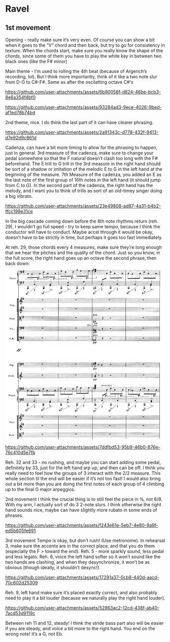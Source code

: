 # Ravel
## 1st movement

Opening - really make sure it’s very even. Of course you can show a bit when it goes to the “V” chord and then back, but try to go for consistency in texture. When the chords start, make sure you really know the shape of the chords, since some of them you have to play the white key in between two black ones (like the F# minor)

Main theme - I’m used to rolling the 4th beat (because of Argerich’s recording, lol). But I think more importantly, think of it like a two note slur from D-G to C#-F#. Same as after the oscilatting octave C#'s

https://github.com/user-attachments/assets/6b90058f-d824-46be-bcb3-8e6a354f4bf0

https://github.com/user-attachments/assets/93284ad3-9ece-4026-9bed-af1ed78b74bd

2nd theme, nice. I do think the last part of it can have clearer phrasing.

https://github.com/user-attachments/assets/2a91343c-d778-432f-9413-d7e92d9c861d

Cadenza, can have a bit more timing to allow for the phrasing to happen, just in general. 3rd measure of the cadenza, make sure to change your pedal somewhere so that the F natural doesn’t clash too long with the F# beforehand. The E trill to G trill in the 3rd measure in the right hand should be sort of a shadow or imitation of the melodic E to G in the left hand at the beginning of the measure. 7th Measure of the cadenza, you added an E as the last note of the first group of 16th notes in the left hand (it should jump from C to G). In the second part of the cadenza, the right hand has the melody, and I want you to think of trills as sort of an old-timey singer doing a big vibrato.

https://github.com/user-attachments/assets/23e49808-ad87-4a31-b4b2-ffcc199e31ce

In the big cascade coming down before the 8th note rhythms return (reh. 29), I wouldn’t go full speed - try to keep same tempo, because I think the conductor will have to conduct. Maybe accel through it would be okay, doesn’t have to be strictly in time, but perhaps it goes too fast immediately.

At reh. 29, those chords every 4 measures, make sure they’re long enough that we hear the pitches and the quality of the chord. Just so you know, in the full score, the right hand goes up an octave the second phrase, then back down:
![ravel score](screenshot.png)

https://github.com/user-attachments/assets/7ddfbd53-95b9-46b0-876e-76c410d5e7fb

Reh. 32 and 33 - no rushing, and maybe you can start adding some pedal, definitely by 33, just for the left hand arp up, and then can be off. I think you really need to feel how the groups of 3 interact with the 2/2 measure. This whole section til the end will be easier if it’s not too fast! I would also bring out a bit more than you are doing the first notes of each group of 4 climbing up to the final G major arpeggios.


2nd movement
I think the crucial thing is to still feel the piece in ¾, not 6/8. With my arm, I actually sort of do 3 2-note slurs. I think otherwise the right hand sounds nice, maybe can have slightly more rubato in some ends of phrases.

https://github.com/user-attachments/assets/f243e61e-5eb7-4e80-9a9f-ed5b605fe691



3rd movement
Tempo is okay, but don’t rush! (Use metronome). In rehearsal 3, make sure the accents are in the correct place, and that you do them (especially the F > toward the end). Reh. 5 - more sparkly sound, less pedal and less legato. Reh. 6, voice the left hand softer so it won’t sound like the two hands are clashing, and when they desynchronize, it won’t be as obvious (though ideally, it shouldn’t desync!).

https://github.com/user-attachments/assets/17291a37-0cb8-440d-aacd-70c602d25309

Reh. 9, left hand make sure it’s placed exactly correct, and also probably need to play it a bit louder (because we naturally play the right hand louder).

https://github.com/user-attachments/assets/52863ac2-12cd-438f-ab40-7acd53d9119c

Between reh 11 and 12, steady! I think the stride bass part also will be easier if you are steady, and voice a bit more to the right hand.
You end on the wrong note! It’s a G, not Eb.


